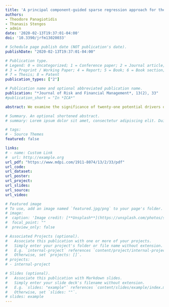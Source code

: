 ```yaml
---
title: 'A principal component-guided sparse regression approach for the determination of bitcoin returns'
authors:
- Theodore Panagiotidis
- Thanasis Stengos
- admin
date: '2020-02-13T19:37:01-04:00'
doi: '10.3390/jrfm13020033'

# Schedule page publish date (NOT publication's date).
publishDate: "2020-02-13T19:37:01-04:00"

# Publication type.
# Legend: 0 = Uncategorized; 1 = Conference paper; 2 = Journal article;
# 3 = Preprint / Working Paper; 4 = Report; 5 = Book; 6 = Book section;
# 7 = Thesis; 8 = Patent
publication_types: ["2"]

# Publication name and optional abbreviated publication name.
publication: "*Journal of Risk and Financial Management*, 13(2), 33"
#publication_short = "In *ICA*"

abstract: We examine the significance of twenty-one potential drivers of bitcoin returns for the period 2010–2017 (2533 daily observations). Within a LASSO framework, we examine the effects of factors such as stock market returns, exchange rates, gold and oil returns, FED’s and ECB’s rates and internet trends on bitcoin returns for alternate time periods. Search intensity and gold returns emerge as the most important variables for bitcoin returns.

# Summary. An optional shortened abstract.
# summary: Lorem ipsum dolor sit amet, consectetur adipiscing elit. Duis posuere tellus ac convallis placerat. Proin tincidunt magna sed ex sollicitudin condimentum.

# tags:
# - Source Themes
featured: false

links:
# - name: Custom Link
#  url: http://example.org
url_pdf: "https://www.mdpi.com/1911-8074/13/2/33/pdf"
url_code: 
url_dataset: 
url_poster: 
url_project: 
url_slides: 
url_source: 
url_video: 

# Featured image
# To use, add an image named `featured.jpg/png` to your page's folder. 
# image:
#  caption: 'Image credit: [**Unsplash**](https://unsplash.com/photos/s9CC2SKySJM)'
#  focal_point: ""
#  preview_only: false

# Associated Projects (optional).
#   Associate this publication with one or more of your projects.
#   Simply enter your project's folder or file name without extension.
#   E.g. `internal-project` references `content/project/internal-project/index.md`.
#   Otherwise, set `projects: []`.
# projects:
# - internal-project

# Slides (optional).
#   Associate this publication with Markdown slides.
#   Simply enter your slide deck's filename without extension.
#   E.g. `slides: "example"` references `content/slides/example/index.md`.
#   Otherwise, set `slides: ""`.
# slides: example
---
```

